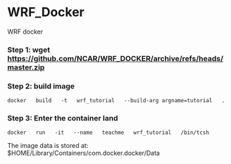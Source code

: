 # WRF_Docker
WRF docker

### Step 1: wget https://github.com/NCAR/WRF_DOCKER/archive/refs/heads/master.zip
### Step 2: build image
```
docker   build   -t   wrf_tutorial   --build-arg argname=tutorial   .
```
### Step 3: Enter the container land
```
docker   run   -it   --name   teachme   wrf_tutorial   /bin/tcsh
```

The image data is stored at:
$HOME/Library/Containers/com.docker.docker/Data
